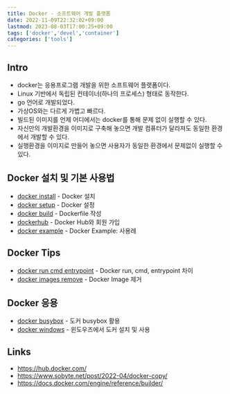 ```yaml
---
title: Docker - 소프트웨어 개발 플랫폼
date: 2022-11-09T22:32:02+09:00
lastmod: 2023-08-03T17:00:25+09:00
tags: ['docker','devel','container']
categories: ['tools']
---
```


## Intro

* docker는 응용프로그램 개발을 위한 소프트웨어 플랫폼이다. 
* Linux 기반에서 독립된 컨테이너(하나의 프로세스) 형태로 동작한다.
* go 언어로 개발되었다.
* 가상OS와는 다르게 가볍고 빠르다.
* 빌드된 이미지를 언제 어디에서는 docker를 통해 문제 없이 실행할 수 있다.
* 자신만의 개발환경을 이미지로 구축해 놓으면 개발 컴퓨터가 달라져도 동일한 환경에서 개발할 수 있다.
* 실행환경을 이미지로 만들어 놓으면 사용자가 동일한 환경에서 문제없이 실행할 수 있다.
  
## Docker 설치 및 기본 사용법
* [docker install](docker-install) - Docker 설치
* [docker setup](docker-setup) - Docker 설정
* [docker build](docker-build) - Dockerfile 작성
* [dockerhub](dockerhub) - Docker Hub와 회원 가입
* [docker example](docker-example) - Docker Example: 사용례

## Docker Tips
* [docker run cmd entrypoint](docker-run-cmd-entrypoint) - Docker run, cmd, entrypoint 차이
* [docker images remove](docker-images-remove) - Docker Image 제거

## Docker 응용
* [docker busybox](docker-busybox) - 도커 busybox 활용
* [docker windows](docker-windows) - 윈도우즈에서 도커 설치 및 사용

## Links
* <https://hub.docker.com/>
* <https://www.sobyte.net/post/2022-04/docker-copy/>
* <https://docs.docker.com/engine/reference/builder/>
